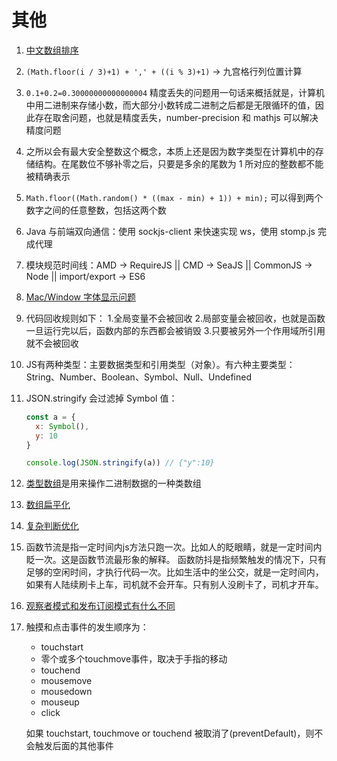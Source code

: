 # 其他

1. [中文数组排序](https://segmentfault.com/q/1010000002546028)

2. `(Math.floor(i / 3)+1) + ',' + ((i % 3)+1)` -> 九宫格行列位置计算

3. `0.1+0.2=0.30000000000000004` 精度丢失的问题用一句话来概括就是，计算机中用二进制来存储小数，而大部分小数转成二进制之后都是无限循环的值，因此存在取舍问题，也就是精度丢失，number-precision 和 mathjs 可以解决精度问题

4. 之所以会有最大安全整数这个概念，本质上还是因为数字类型在计算机中的存储结构。在尾数位不够补零之后，只要是多余的尾数为 1 所对应的整数都不能被精确表示

5. `Math.floor((Math.random() * ((max - min) + 1)) + min);` 可以得到两个数字之间的任意整数，包括这两个数

6. Java 与前端双向通信：使用 sockjs-client 来快速实现 ws，使用 stomp.js 完成代理

7. 模块规范时间线：AMD -> RequireJS || CMD -> SeaJS || CommonJS -> Node || import/export -> ES6

8. [Mac/Window 字体显示问题](https://www.v2ex.com/t/135783)

9. 代码回收规则如下：
  1.全局变量不会被回收
  2.局部变量会被回收，也就是函数一旦运行完以后，函数内部的东西都会被销毁
  3.只要被另外一个作用域所引用就不会被回收

10. JS有两种类型：主要数据类型和引用类型（对象）。有六种主要类型：String、Number、Boolean、Symbol、Null、Undefined

11. JSON.stringify 会过滤掉 Symbol 值：

    ```js
    const a = {
      x: Symbol(),
      y: 10
    }

    console.log(JSON.stringify(a)) // {"y":10}
    ```

12. [类型数组](https://developer.mozilla.org/zh-CN/docs/Web/JavaScript/Typed_arrays)是用来操作二进制数据的一种类数组

13. [数组扁平化](http://www.cnblogs.com/caihg/p/6519422.html)

14. [复杂判断优化](https://juejin.im/post/5bdfef86e51d453bf8051bf8)

15. 函数节流是指一定时间内js方法只跑一次。比如人的眨眼睛，就是一定时间内眨一次。这是函数节流最形象的解释。 函数防抖是指频繁触发的情况下，只有足够的空闲时间，才执行代码一次。比如生活中的坐公交，就是一定时间内，如果有人陆续刷卡上车，司机就不会开车。只有别人没刷卡了，司机才开车。

16. [观察者模式和发布订阅模式有什么不同](https://www.zhihu.com/question/23486749)

17. 触摸和点击事件的发生顺序为：

    * touchstart
    * 零个或多个touchmove事件，取决于手指的移动
    * touchend
    * mousemove
    * mousedown
    * mouseup
    * click

    如果 touchstart, touchmove or touchend 被取消了(preventDefault)，则不会触发后面的其他事件